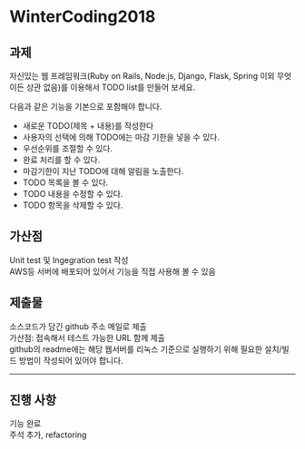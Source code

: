 # WinterCoding2018
## 과제
자신있는 웹 프레임워크(Ruby on Rails, Node.js, Django, Flask, Spring 이외 무엇이든 상관 없음)를 이용해서 TODO list를 만들어 보세요.

다음과 같은 기능을 기본으로 포함해야 합니다.

* 새로운 TODO(제목 + 내용)를 작성한다
* 사용자의 선택에 의해 TODO에는 마감 기한을 넣을 수 있다.
* 우선순위를 조절할 수 있다.
* 완료 처리를 할 수 있다.
* 마감기한이 지난 TODO에 대해 알림을 노출한다.
* TODO 목록을 볼 수 있다.
* TODO 내용을 수정할 수 있다.
* TODO 항목을 삭제할 수 있다.

## 가산점
Unit test 및 Ingegration test 작성<br>
AWS등 서버에 배포되어 있어서 기능을 직접 사용해 볼 수 있음
 
## 제출물
소스코드가 담긴 github 주소 메일로 제출<br>
가산점: 접속해서 테스트 가능한 URL 함께 제출<br>
github의 readme에는 해당 웹서버를 리눅스 기준으로 실행하기 위해 필요한 설치/빌드 방법이 작성되어 있어야 합니다.

<hr/>

## 진행 사항
기능 완료<br>
주석 추가, refactoring